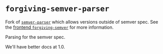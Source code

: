 # `forgiving-semver-parser`

Fork of [`semver-parser`][semver-parser] which allows versions outside of semver spec. See the [frontend `forgiving-semver`][forgiving-semver] for more information.

Parsing for the semver spec.

We'll have better docs at 1.0.

[semver-parser]: https://github.com/steveklabnik/semver-parser
[forgiving-semver]: https://github.com/bausano/forgiving-semver
